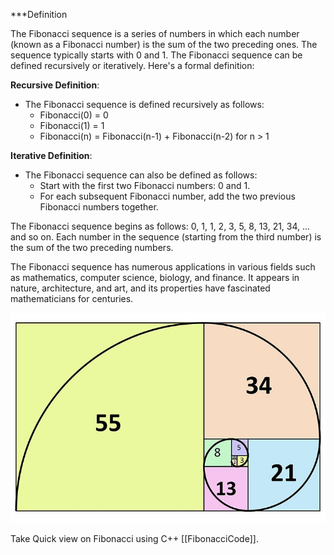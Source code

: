 ***Definition

The Fibonacci sequence is a series of numbers in which each number (known as a Fibonacci number) is the sum of the two preceding ones. The sequence typically starts with 0 and 1. The Fibonacci sequence can be defined recursively or iteratively. Here's a formal definition:

**Recursive Definition**:
- The Fibonacci sequence is defined recursively as follows:
  - Fibonacci(0) = 0
  - Fibonacci(1) = 1
  - Fibonacci(n) = Fibonacci(n-1) + Fibonacci(n-2) for n > 1

**Iterative Definition**:
- The Fibonacci sequence can also be defined as follows:
  - Start with the first two Fibonacci numbers: 0 and 1.
  - For each subsequent Fibonacci number, add the two previous Fibonacci numbers together.

The Fibonacci sequence begins as follows: 0, 1, 1, 2, 3, 5, 8, 13, 21, 34, ... and so on. Each number in the sequence (starting from the third number) is the sum of the two preceding numbers.

The Fibonacci sequence has numerous applications in various fields such as mathematics, computer science, biology, and finance. It appears in nature, architecture, and art, and its properties have fascinated mathematicians for centuries.

![Fibonacci](Fibonacci.jpg)

Take Quick view on Fibonacci using C++ [[FibonacciCode]].